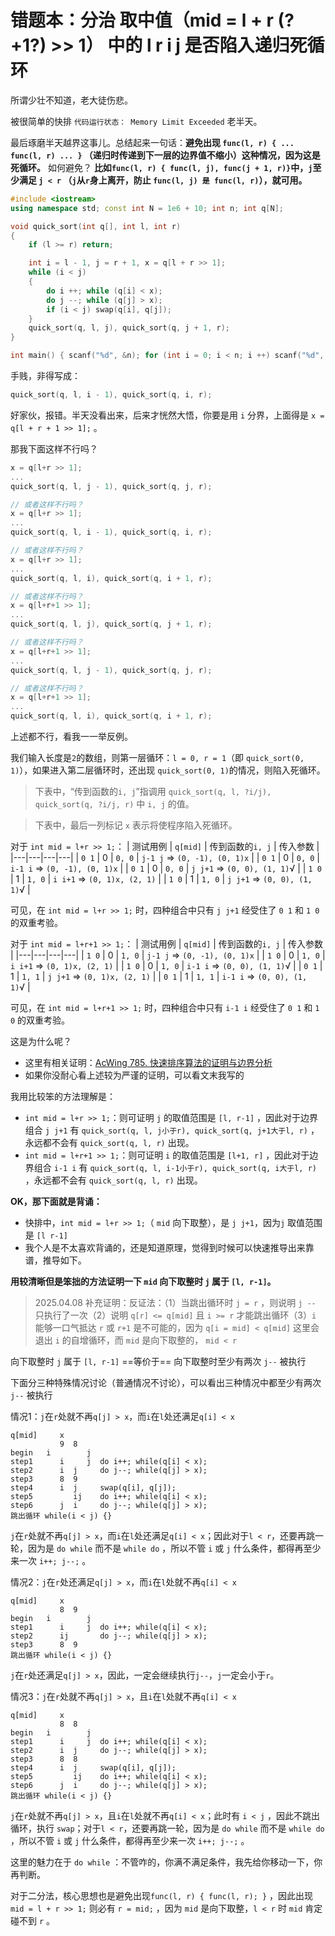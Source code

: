 # 错题本：分治 取中值（mid = l + r (?+1?) >> 1） 中的 l r i j 是否陷入递归死循环

所谓少壮不知道，老大徒伤悲。

被很简单的快排 `代码运行状态： Memory Limit Exceeded` 老半天。

最后琢磨半天越界这事儿。总结起来一句话：**避免出现 `func(l, r) { ... func(l, r) ... }` （递归时传递到下一层的边界值不缩小）这种情况，因为这是死循环。** 如何避免？ **比如`func(l, r) { func(l, j), func(j + 1, r)}`中，`j`至少满足 `j < r` （`j`从`r`身上离开，防止 `func(l, j) 是 func(l, r)`），就可用。**

```cpp
#include <iostream>
using namespace std; const int N = 1e6 + 10; int n; int q[N];

void quick_sort(int q[], int l, int r)
{
    if (l >= r) return;

    int i = l - 1, j = r + 1, x = q[l + r >> 1];
    while (i < j)
    {
        do i ++; while (q[i] < x);
        do j --; while (q[j] > x);
        if (i < j) swap(q[i], q[j]);
    }
    quick_sort(q, l, j), quick_sort(q, j + 1, r);
}

int main() { scanf("%d", &n); for (int i = 0; i < n; i ++) scanf("%d", &q[i]); quick_sort(q, 0, n-1); for (int i = 0; i < n; i ++) printf("%d ", q[i]); return 0; }
```

手贱，非得写成：
```cpp
quick_sort(q, l, i - 1), quick_sort(q, i, r);
```

好家伙，报错。半天没看出来，后来才恍然大悟，你要是用 `i` 分界，上面得是 `x = q[l + r + 1 >> 1];` 。

那我下面这样不行吗？
```cpp
x = q[l+r >> 1];
...
quick_sort(q, l, j - 1), quick_sort(q, j, r);

// 或者这样不行吗？
x = q[l+r >> 1];
...
quick_sort(q, l, i - 1), quick_sort(q, i, r);

// 或者这样不行吗？
x = q[l+r >> 1];
...
quick_sort(q, l, i), quick_sort(q, i + 1, r);

// 或者这样不行吗？
x = q[l+r+1 >> 1];
...
quick_sort(q, l, j), quick_sort(q, j + 1, r);

// 或者这样不行吗？
x = q[l+r+1 >> 1];
...
quick_sort(q, l, j - 1), quick_sort(q, j, r);

// 或者这样不行吗？
x = q[l+r+1 >> 1];
...
quick_sort(q, l, i), quick_sort(q, i + 1, r);
```

上述都不行，看我一一举反例。

我们输入长度是`2`的数组，则第一层循环：`l = 0, r = 1`（即 `quick_sort(0, 1)`），如果进入第二层循环时，还出现 `quick_sort(0, 1)`的情况，则陷入死循环。

> 下表中，“传到函数的`i, j`”指调用 `quick_sort(q, l, ?i/j), quick_sort(q, ?i/j, r)` 中 `i, j` 的值。

> 下表中，最后一列标记 `x` 表示将使程序陷入死循环。

对于 `int mid = l+r >> 1;`：
| 测试用例 | `q[mid]` | 传到函数的`i, j` | 传入参数 |
|---|---|---|---|
| `0 1` | 0 | `0, 0` | `j-1 j` => `(0, -1), (0, 1)x` |
| `0 1` | 0 | `0, 0` | `i-1 i` => `(0, -1), (0, 1)x` |
| `0 1` | 0 | `0, 0` | `j j+1` => `(0, 0), (1, 1)`√ |
| `1 0` | 1 | `1, 0` | `i i+1` => `(0, 1)x, (2, 1)` |
| `1 0` | 1 | `1, 0` | `j j+1` => `(0, 0), (1, 1)`√ |

可见，在 `int mid = l+r >> 1;` 时，四种组合中只有 `j j+1` 经受住了 `0 1` 和 `1 0` 的双重考验。

对于 `int mid = l+r+1 >> 1;`：
| 测试用例 | `q[mid]` | 传到函数的`i, j` | 传入参数 |
|---|---|---|---|
| `1 0` | 0 | `1, 0` | `j-1 j` => `(0, -1), (0, 1)x` |
| `1 0` | 0 | `1, 0` | `i i+1` => `(0, 1)x, (2, 1)` |
| `1 0` | 0 | `1, 0` | `i-1 i` => `(0, 0), (1, 1)`√ |
| `0 1` | 1 | `1, 1` | `j j+1` => `(0, 1)x, (2, 1)` |
| `0 1` | 1 | `1, 1` | `i-1 i` => `(0, 0), (1, 1)`√ |

可见，在 `int mid = l+r+1 >> 1;` 时，四种组合中只有 `i-1 i` 经受住了 `0 1` 和 `1 0` 的双重考验。

这是为什么呢？
- 这里有相关证明：[AcWing 785. 快速排序算法的证明与边界分析](https://www.acwing.com/solution/content/16777/)
- 如果你没耐心看上述较为严谨的证明，可以看文末我写的

我用比较笨的方法理解是：
- `int mid = l+r >> 1;`：则可证明 `j` 的取值范围是 `[l, r-1]` ，因此对于边界组合 `j j+1` 有 `quick_sort(q, l, j小于r), quick_sort(q, j+1大于l, r)` ，永远都不会有 `quick_sort(q, l, r)` 出现。
- `int mid = l+r+1 >> 1;`：则可证明 `i` 的取值范围是 `[l+1, r]` ，因此对于边界组合 `i-1 i` 有 `quick_sort(q, l, i-1小于r), quick_sort(q, i大于l, r)` ，永远都不会有 `quick_sort(q, l, r)` 出现。

**OK，那下面就是背诵：**
- 快排中，`int mid = l+r >> 1;`（ `mid` 向下取整），是 `j j+1`，因为`j` 取值范围是 `[l r-1]`
- 我个人是不太喜欢背诵的，还是知道原理，觉得到时候可以快速推导出来靠谱，推导如下。

**用较清晰但是笨拙的方法证明一下 `mid` 向下取整时 `j` 属于 `[l, r-1]`。**

> 2025.04.08 补充证明：反证法：（1）当跳出循环时 `j = r` ，则说明 `j --` 只执行了一次（2）说明 `q[r] <= q[mid]` 且 `i >= r` 才能跳出循环（3）`i` 能够一口气抵达 `r` 或 `r+1` 是不可能的，因为 `q[i = mid] < q[mid]` 这里会退出 `i` 的自增循环，而 `mid` 是向下取整的， `mid < r`

向下取整时 `j` 属于 `[l, r-1]` ==等价于== 向下取整时至少有两次 `j--` 被执行

下面分三种特殊情况讨论（普通情况不讨论），可以看出三种情况中都至少有两次 `j--` 被执行

情况1：`j`在`r`处就不再`q[j] > x`，而`i`在`l`处还满足`q[i] < x`
```
q[mid]     x
           9  8
begin   i        j
step1      i     j  do i++; while(q[i] < x);
step2      i  j     do j--; while(q[j] > x);
step3      8  9
step4      i  j     swap(q[i], q[j]);
step5         ij    do i++; while(q[i] < x);
step6      j  i     do j--; while(q[j] > x);
跳出循环 while(i < j) {}
```

`j`在`r`处就不再`q[j] > x`，而`i`在`l`处还满足`q[i] < x`；因此对于`l < r`，还要再跳一轮，因为是 `do while` 而不是 `while do` ，所以不管 `i` 或 `j` 什么条件，都得再至少来一次 `i++; j--;` 。

情况2：`j`在`r`处还满足`q[j] > x`，而`i`在`l`处就不再`q[i] < x`
```
q[mid]     x
           8  9
begin   i        j
step1      i     j  do i++; while(q[i] < x);
step2      ij       do j--; while(q[j] > x);
step3      8  9
跳出循环 while(i < j) {}
```

`j`在`r`处还满足`q[j] > x`，因此，一定会继续执行`j--`，`j`一定会小于`r`。

情况3：`j`在`r`处就不再`q[j] > x`，且`i`在`l`处就不再`q[i] < x`
```
q[mid]     x
           8  8
begin   i        j
step1      i     j  do i++; while(q[i] < x);
step2      i  j     do j--; while(q[j] > x);
step3      8  8
step4      i  j     swap(q[i], q[j]);
step5         ij    do i++; while(q[i] < x);
step6      j  i     do j--; while(q[j] > x);
跳出循环 while(i < j) {}
```

`j`在`r`处就不再`q[j] > x`，且`i`在`l`处就不再`q[i] < x`；此时有 `i < j` ，因此不跳出循环，执行 `swap`；对于`l < r`，还要再跳一轮，因为是 `do while` 而不是 `while do` ，所以不管 `i` 或 `j` 什么条件，都得再至少来一次 `i++; j--;` 。

这里的魅力在于 `do while` ：不管咋的，你满不满足条件，我先给你移动一下，你再判断。

对于二分法，核心思想也是避免出现`func(l, r) { func(l, r); }` ，因此出现 `mid = l + r >> 1;` 则必有 `r = mid;` ，因为 `mid` 是向下取整，`l < r` 时 `mid` 肯定碰不到 `r` 。
